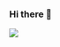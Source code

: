 ### Hi there 👋


<a href="버튼을 눌렀을 때 이동할 링크" target="_blank"><img src="https://img.shields.io/badge/teee-9cf?style=?style=for-the-badge&logo=appveyor&logo=42&logoColor=9cf"/></a>

<!--
**danaKim-dokyung/danaKim-dokyung** is a ✨ _special_ ✨ repository because its `README.md` (this file) appears on your GitHub profile.

Here are some ideas to get you started:

- 🔭 I’m currently working on ...
- 🌱 I’m currently learning ...
- 👯 I’m looking to collaborate on ...
- 🤔 I’m looking for help with ...
- 💬 Ask me about ...
- 📫 How to reach me: ...
- 😄 Pronouns: ...
- ⚡ Fun fact: ...
-->
